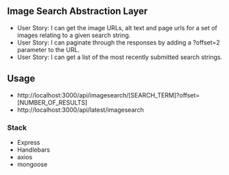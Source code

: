 ## Image Search Abstraction Layer

* User Story: I can get the image URLs, alt text and page urls for a set of images relating to a given search string.
* User Story: I can paginate through the responses by adding a ?offset=2 parameter to the URL.
* User Story: I can get a list of the most recently submitted search strings.


## Usage

* http://localhost:3000/api/imagesearch/[SEARCH_TERM]?offset=[NUMBER_OF_RESULTS]
* http://localhost:3000/api/latest/imagesearch


### Stack

* Express 
* Handlebars  
* axios  
* mongoose